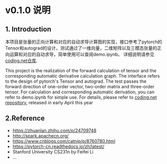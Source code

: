 # v0.1.0 说明 #
## 1. Introduction  ##
本项目是张量的正向计算和对应的自动求导计算图的实现，接口参考了pytorch的Tensor和autograd的设计，测试通过了一维向量，二维矩阵以及三模态张量的正向运算和对应的自动求导，简单使用可以查阅demo.ipynb。
详细说明请参见[coding.net仓库](https://harryhong.coding.net/p/MyTorch_autograd/d/MyTorch_autograd/git).

This project is the realization of the forward calculation of tensor and the corresponding automatic derivative calculation graph. The interface refers to the design of pytorch's Tensor and autograd. The test passes the forward direction of one-order vector, two-order matrix and three-order tensor. For calculation and corresponding automatic derivation, you can refer to demo.ipynb for simple use.
For details, please refer to [coding.net repository](https://harryhong.coding.net/p/MyTorch_autograd/d/MyTorch_autograd/git), released in early April this year


## 2.Reference ##
* https://zhuanlan.zhihu.com/p/24709748
* http://spark.apachecn.org/
* https://www.cnblogs.com/catnip/p/8760780.html
* https://pytorch-cn.readthedocs.io/zh/latest/
* Stanford University CS231n by Feifei Li
* ...
